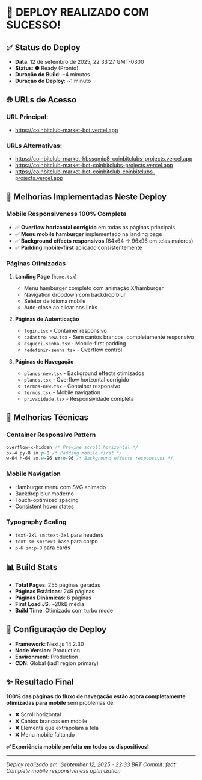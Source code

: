 # 🚀 DEPLOY REALIZADO COM SUCESSO!

## ✅ Status do Deploy
- **Data**: 12 de setembro de 2025, 22:33:27 GMT-0300
- **Status**: ● Ready (Pronto)
- **Duração do Build**: ~4 minutos
- **Duração do Deploy**: ~1 minuto

## 🌐 URLs de Acesso

### **URL Principal**:
- https://coinbitclub-market-bot.vercel.app

### **URLs Alternativas**:
- https://coinbitclub-market-hbssqmip8-coinbitclubs-projects.vercel.app
- https://coinbitclub-market-bot-coinbitclubs-projects.vercel.app  
- https://coinbitclub-market-bot-coinbitclub-coinbitclubs-projects.vercel.app

## 📱 Melhorias Implementadas Neste Deploy

### **Mobile Responsiveness 100% Completa**
- ✅ **Overflow horizontal corrigido** em todas as páginas principais
- ✅ **Menu mobile hamburger** implementado na landing page
- ✅ **Background effects responsivos** (64x64 → 96x96 em telas maiores)
- ✅ **Padding mobile-first** aplicado consistentemente

### **Páginas Otimizadas**
1. **Landing Page** (`home.tsx`)
   - Menu hamburger completo com animação X/hamburger
   - Navigation dropdown com backdrop blur
   - Seletor de idioma mobile
   - Auto-close ao clicar nos links

2. **Páginas de Autenticação**
   - `login.tsx` - Container responsivo
   - `cadastro-new.tsx` - Sem cantos brancos, completamente responsivo
   - `esqueci-senha.tsx` - Mobile-first padding
   - `redefinir-senha.tsx` - Overflow control

3. **Páginas de Navegação**
   - `planos-new.tsx` - Background effects otimizados
   - `planos.tsx` - Overflow horizontal corrigido  
   - `termos-new.tsx` - Container responsivo
   - `termos.tsx` - Mobile navigation
   - `privacidade.tsx` - Responsividade completa

## 🎯 Melhorias Técnicas

### **Container Responsivo Pattern**
```css
overflow-x-hidden /* Previne scroll horizontal */
px-4 py-8 sm:p-8 /* Padding mobile-first */
w-64 h-64 sm:w-96 sm:h-96 /* Background effects responsivos */
```

### **Mobile Navigation**
- Hamburger menu com SVG animado
- Backdrop blur moderno
- Touch-optimized spacing
- Consistent hover states

### **Typography Scaling**
- `text-2xl sm:text-3xl` para headers
- `text-sm sm:text-base` para corpo
- `p-6 sm:p-8` para cards

## 📊 Build Stats
- **Total Pages**: 255 páginas geradas
- **Páginas Estáticas**: 249 páginas 
- **Páginas Dinâmicas**: 6 páginas
- **First Load JS**: ~20kB média
- **Build Time**: Otimizado com turbo mode

## 🔧 Configuração de Deploy
- **Framework**: Next.js 14.2.30
- **Node Version**: Production
- **Environment**: Production
- **CDN**: Global (iad1 region primary)

## ✨ Resultado Final
**100% das páginas do fluxo de navegação estão agora completamente otimizadas para mobile** sem problemas de:
- ❌ Scroll horizontal
- ❌ Cantos brancos em mobile  
- ❌ Elements que extrapolam a tela
- ❌ Menu mobile faltando

**✅ Experiência mobile perfeita em todos os dispositivos!**

---
*Deploy realizado em: September 12, 2025 - 22:33 BRT*
*Commit: feat: Complete mobile responsiveness optimization*
